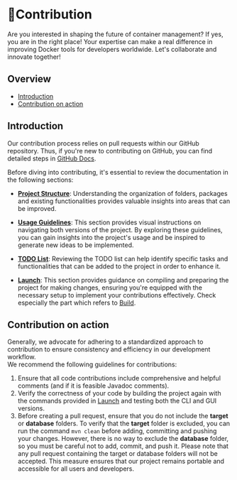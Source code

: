 # 🤝Contribution 

Are you interested in shaping the future of container management? If yes, you are in the right place! Your expertise can make a real difference in improving Docker tools for developers worldwide. Let's collaborate and innovate together!

## Overview 
- [Introduction](#introduction)
- [Contribution on action](#contribution-on-action)

## Introduction
Our contribution process relies on pull requests within our GitHub repository. Thus, if you're new to contributing on GitHub, you can find detailed steps in [GitHub Docs](https://docs.github.com/en/pull-requests/collaborating-with-pull-requests/getting-started/best-practices-for-pull-requests).

Before diving into contributing, it's essential to review the documentation in the following sections:
* **[Project Structure](docs/project_structure.md)**: Understanding the organization of folders, packages and existing functionalities provides valuable insights into areas that can be improved.

* **[Usage Guidelines](docs/usage_guidelines.md)**: This section provides visual instructions on navigating both versions of the project. By exploring these guidelines, you can gain insights into the project's usage and be inspired to generate new ideas to be implemented.

* **[TODO List](docs/todo_list.md)**: Reviewing the TODO list can help identify specific tasks and functionalities that can be added to the project in order to enhance it.

* **[Launch](docs/launch.md)**: This section provides guidance on compiling and preparing the project for making changes, ensuring you're equipped with the necessary setup to implement your contributions effectively. Check especially the part which refers to [Build](docs/launch.md).



## Contribution on action
Generally, we advocate for adhering to a standardized approach to contribution to ensure consistency and efficiency in our development workflow.\
We recommend the following guidelines for contributions:
1. Ensure that all code contributions include comprehensive and helpful comments (and if it is feasible Javadoc comments).
2. Verify the correctness of your code by building the project again with the commands provided in [Launch](/launch.md) and testing both the CLI and GUI versions.
3. Before creating a pull request, ensure that you do not include the **target** or **database** folders.
 To verify that the **target** folder is excluded, you can run the command `mvn clean` before adding, committing and pushing your changes. However, there is no way to exclude the **database** folder, so you must be careful not to add, commit, and push it. Please note that any pull request containing the target or database folders will not be accepted. This measure ensures that our project remains portable and accessible for all users and developers.


